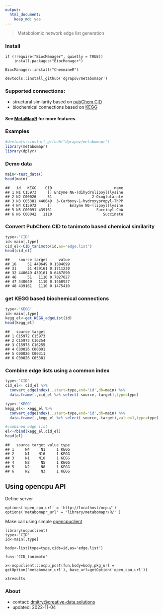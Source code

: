 ```yaml
---
output:
  html_document:
    keep_md: yes
---
```


> Metabolomic network edge list generation

### Install
```
if (!require("BiocManager", quietly = TRUE))
    install.packages("BiocManager")

BiocManager::install("ChemmineR")

devtools::install_github('dgrapov/metabomapr')
```

### Supported connections:
* structural similarity based on [pubChem CID](https://pubchem.ncbi.nlm.nih.gov/)
* biochemical connections based on [KEGG](http://www.genome.jp/kegg/)

#### See [MetaMapR](http://dgrapov.github.io/MetaMapR/) for more features.

### Examples

```r
#devtools::install_github("dgrapov/metabomapr")
library(metabomapr)
library(dplyr)
```

### Demo data

```r
main<-test_data() 
head(main)
```

```
##   id   KEGG    CID                            name
## 1 N1 C15973     [] Enzyme N6-(dihydrolipoyl)lysine
## 2 N2 C00026     51                  2-Oxoglutarate
## 3 N3 C05381 440649  3-Carboxy-1-hydroxypropyl-ThPP
## 4 N4 C15972     []        Enzyme N6-(lipoyl)lysine
## 5 N5 C00091 439161                    Succinyl-CoA
## 6 N6 C00042   1110                       Succinate
```

### Convert PubChem CID to tanimoto based chemical similarity

```r
type<-'CID'
id<-main[,type]
cid_el<-CID_tanimoto(id,as='edge.list')
head(cid_el)
```

```
##    source target     value
## 16     51 440649 0.1584699
## 31     51 439161 0.1711230
## 32 440649 439161 0.6467890
## 46     51   1110 0.7027027
## 47 440649   1110 0.1468927
## 48 439161   1110 0.1475410
```

### get KEGG based biochemical connections

```r
type<-'KEGG'
id<-main[,type]
kegg_el<-get_KEGG_edgeList(id)
head(kegg_el)
```

```
##   source target
## 1 C15972 C15973
## 2 C15973 C16254
## 3 C15973 C16255
## 4 C00026 C00091
## 5 C00026 C00311
## 6 C00026 C05381
```

### Combine edge lists using a common index

```r
type<-'CID'
cid_el<- cid_el %>%
  convert_edgeIndex(.,start=type,end='id',db=main) %>%
  data.frame(.,cid_el %>% select(-source,-target),type=type)

type<-'KEGG'
kegg_el<- kegg_el %>%
  convert_edgeIndex(.,start=type,end='id',db=main) %>%
  data.frame(.,kegg_el %>% select(-source,-target),value=1,type=type)

#combined edge list
el<-rbind(kegg_el,cid_el)
head(el)
```

```
##   source target value type
## 1     N4     N1     1 KEGG
## 2     N1    N16     1 KEGG
## 3     N1    N18     1 KEGG
## 4     N2     N5     1 KEGG
## 5     N2     N8     1 KEGG
## 6     N2     N3     1 KEGG
```

## Using opencpu API

Define server
```
options('open_cpu_url' = 'http://localhost/ocpu/')
options('metabomapr_url' = 'library/metabomapr/R/' )
```

Make call using simple [opencpuclient](https://github.com/dgrapov/ocpuclient)
```
library(ocpuclient)
type<-'CID'
id<-main[,type]

body<-list(type=type,cids=id,as='edge.list')

fun<-'CID_tanimoto'

x<-ocpuclient:::ocpu_post(fun,body=body,pkg_url = getOption('metabomapr_url'), base_url=getOption('open_cpu_url'))

x$results 
```


### About
* contact: dmitry@creative-data.solutions
* updated: 2022-11-04
